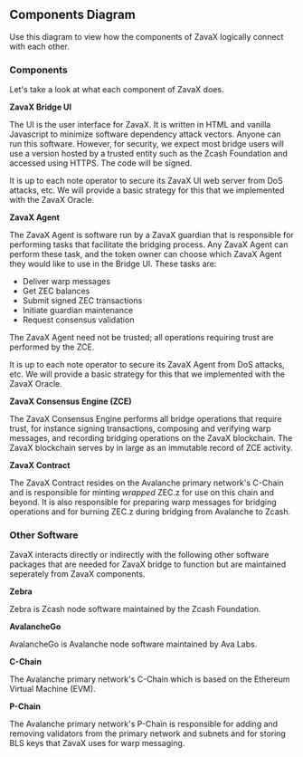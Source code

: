 ## Components Diagram
Use this diagram to view how the components of ZavaX logically connect with each other.

### Components
Let's take a look at what each component of ZavaX does.

**ZavaX Bridge UI**

The UI is the user interface for ZavaX. It is written in HTML and vanilla Javascript to minimize software dependency attack vectors. Anyone can run this software. However, for security, we expect most bridge users will use a version hosted by a trusted entity such as the Zcash Foundation and accessed using HTTPS. The code will be signed.

It is up to each note operator to secure its ZavaX UI web server from DoS attacks, etc. We will provide a basic strategy for this that we implemented with the ZavaX Oracle.

**ZavaX Agent**

The ZavaX Agent is software run by a ZavaX guardian that is responsible for performing tasks that facilitate the bridging process. Any ZavaX Agent can perform these task, and the token owner can choose which ZavaX Agent they would like to use in the Bridge UI. These tasks are:

- Deliver warp messages
- Get ZEC balances
- Submit signed ZEC transactions
- Initiate guardian maintenance
- Request consensus validation

The ZavaX Agent need not be trusted; all operations requiring trust are performed by the ZCE. 

It is up to each note operator to secure its ZavaX Agent from DoS attacks, etc. We will provide a basic strategy for this that we implemented with the ZavaX Oracle.

**ZavaX Consensus Engine (ZCE)**

The ZavaX Consensus Engine performs all bridge operations that require trust, for instance signing transactions, composing and verifying warp messages, and recording bridging operations on the ZavaX blockchain. The ZavaX blockchain serves by in large as an immutable record of ZCE activity.

**ZavaX Contract**

The ZavaX Contract resides on the Avalanche primary network's C-Chain and is responsible for minting *wrapped* ZEC.z for use on this chain and beyond. It is also responsible for preparing warp messages for bridging operations and for burning ZEC.z during bridging from Avalanche to Zcash.

### Other Software

ZavaX interacts directly or indirectly with the following other software packages that are needed for ZavaX bridge to function but are maintained seperately from ZavaX components.

**Zebra**

Zebra is Zcash node software maintained by the Zcash Foundation.


**AvalancheGo**

AvalancheGo is Avalanche node software maintained by Ava Labs.

**C-Chain**

The Avalanche primary network's C-Chain which is based on the Ethereum Virtual Machine (EVM).

**P-Chain**

The Avalanche primary network's P-Chain is responsible for adding and removing validators from the primary network and subnets and for storing BLS keys that ZavaX uses for warp messaging.

